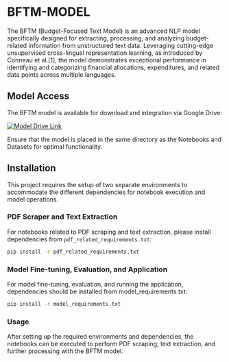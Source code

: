 # BFTM-MODEL

The BFTM (Budget-Focused Text Model) is an advanced NLP model specifically designed for extracting, processing, and analyzing budget-related information from unstructured text data. Leveraging cutting-edge unsupervised cross-lingual representation learning, as introduced by Conneau et al.[1], the model demonstrates exceptional performance in identifying and categorizing financial allocations, expenditures, and related data points across multiple languages.

## Model Access
The BFTM model is available for download and integration via Google Drive:

[![Model Drive Link](https://github.com/dipomari/BFTM-MODEL/assets/119870921/551dc707-b455-408c-b5ce-79e3188d5415)](https://drive.google.com/drive/folders/1eIw7C_GlQA4H_OkhGXd-QHsrHeHXmf9E?usp=share_link)

Ensure that the model is placed in the same directory as the Notebooks and Datasets for optimal functionality.

## Installation
This project requires the setup of two separate environments to accommodate the different dependencies for notebook execution and model operations.

### PDF Scraper and Text Extraction
For notebooks related to PDF scraping and text extraction, please install dependencies from `pdf_related_requirements.txt`:

```bash
pip install -r pdf_related_requirements.txt
```

### Model Fine-tuning, Evaluation, and Application
For model fine-tuning, evaluation, and running the application, dependencies should be installed from model_requirements.txt:

```bash
pip install -r model_requirements.txt
```

### Usage

After setting up the required environments and dependencies, the notebooks can be executed to perform PDF scraping, text extraction, and further processing with the BFTM model.

